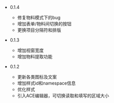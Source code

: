 * 0.1.4
    - 修复物料模式下的bug
    - 增加表单/物料间切换的按钮
    - 更换项目分隔符和排版

* 0.1.3
    - 增加视窗宽度
    - 增加物料提取功能

* 0.1.2
    - 更新各类图标及文案
    - 增加样式id和namespace信息
    - 优化样式
    - 引入ACE编辑器，可切换读取和填写的区域大小
